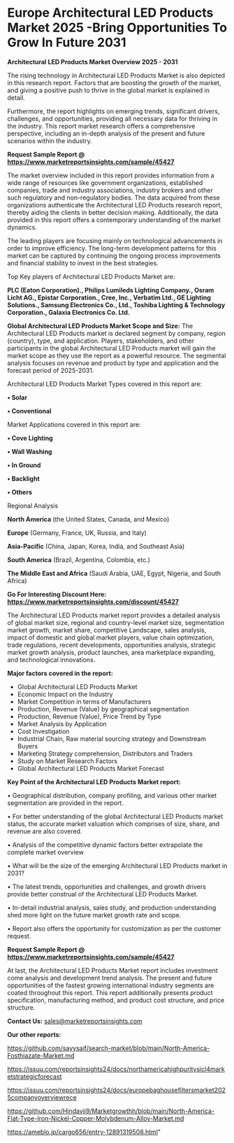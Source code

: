 # Europe Architectural LED Products Market 2025 -Bring Opportunities To Grow In Future 2031

<Strong> Architectural LED Products Market Overview 2025 - 2031</strong>

The rising technology in Architectural LED Products Market is also depicted in this research report. Factors that are boosting the growth of the market, and giving a positive push to thrive in the global market is explained in detail.

Furthermore, the report highlights on emerging trends, significant drivers, challenges, and opportunities, providing all necessary data for thriving in the industry. This report market research offers a comprehensive perspective, including an in-depth analysis of the present and future scenarios within the industry.

<strong>Request Sample Report @ <a href=https://www.marketreportsinsights.com/sample/45427>https://www.marketreportsinsights.com/sample/45427</a></strong>

The market overview included in this report provides information from a wide range of resources like government organizations, established companies, trade and industry associations, industry brokers and other such regulatory and non-regulatory bodies. The data acquired from these organizations authenticate the Architectural LED Products research report, thereby aiding the clients in better decision making. Additionally, the data provided in this report offers a contemporary understanding of the market dynamics.

The leading players are focusing mainly on technological advancements in order to improve efficiency. The long-term development patterns for this market can be captured by continuing the ongoing process improvements and financial stability to invest in the best strategies.

Top Key players of Architectural LED Products Market are:

<strong>PLC (Eaton Corporation)., Philips Lumileds Lighting Company., Osram Licht AG., Epistar Corporation., Cree, Inc., Verbatim Ltd., GE Lighting Solutions., Samsung Electronics Co., Ltd., Toshiba Lighting & Technology Corporation., Galaxia Electronics Co. Ltd.</strong>

<strong><b>Global Architectural LED Products Market Scope and Size:</b></strong>
The Architectural LED Products market is declared segment by company, region (country), type, and application. Players, stakeholders, and other participants in the global Architectural LED Products market will gain the market scope as they use the report as a powerful resource. The segmental analysis focuses on revenue and product by type and application and the forecast period of 2025-2031.

Architectural LED Products Market Types covered in this report are:

<strong>•  Solar

•  Conventional</strong>

Market Applications covered in this report are:

<strong>•  Cove Lighting

•  Wall Washing

•  In Ground

•  Backlight

•  Others</strong> 

Regional Analysis

<strong>North America</strong> (the United States, Canada, and Mexico)

<strong>Europe</strong> (Germany, France, UK, Russia, and Italy)

<strong>Asia-Pacific</strong> (China, Japan, Korea, India, and Southeast Asia)

<strong>South America</strong> (Brazil, Argentina, Colombia, etc.)

<strong>The Middle East and Africa</strong> (Saudi Arabia, UAE, Egypt, Nigeria, and South Africa)

<strong>Go For Interesting Discount Here: <a href=https://www.marketreportsinsights.com/discount/45427>https://www.marketreportsinsights.com/discount/45427</a></strong>

The Architectural LED Products market report provides a detailed analysis of global market size, regional and country-level market size, segmentation market growth, market share, competitive Landscape, sales analysis, impact of domestic and global market players, value chain optimization, trade regulations, recent developments, opportunities analysis, strategic market growth analysis, product launches, area marketplace expanding, and technological innovations.

<strong><b>Major factors covered in the report:</b></strong>
<ul>
  <li>Global Architectural LED Products Market </li>
  <li>Economic Impact on the Industry</li>
  <li>Market Competition in terms of Manufacturers</li>
  <li>Production, Revenue (Value) by geographical segmentation</li>
  <li>Production, Revenue (Value), Price Trend by Type</li>
  <li>Market Analysis by Application</li>
  <li>Cost Investigation</li>
  <li>Industrial Chain, Raw material sourcing strategy and Downstream Buyers</li>
  <li>Marketing Strategy comprehension, Distributors and Traders</li>
  <li>Study on Market Research Factors</li>
  <li>Global Architectural LED Products Market Forecast</li>
</ul>

<strong><b>Key Point of the Architectural LED Products Market report:</b></strong>

• Geographical distribution, company profiling, and various other market segmentation are provided in the report.

• For better understanding of the global Architectural LED Products market status, the accurate market valuation which comprises of size, share, and revenue are also covered.

• Analysis of the competitive dynamic factors better extrapolate the complete market overview

• What will be the size of the emerging Architectural LED Products market in 2031?

• The latest trends, opportunities and challenges, and growth drivers provide better construal of the Architectural LED Products Market.

• In-detail industrial analysis, sales study, and production understanding shed more light on the future market growth rate and scope.

• Report also offers the opportunity for customization as per the customer request.

<strong>Request Sample Report @ <a href=https://www.marketreportsinsights.com/sample/45427>https://www.marketreportsinsights.com/sample/45427</a></strong>

At last, the Architectural LED Products Market report includes investment come analysis and development trend analysis. The present and future opportunities of the fastest growing international industry segments are coated throughout this report. This report additionally presents product specification, manufacturing method, and product cost structure, and price structure.

<strong>Contact Us:</strong>
sales@marketreportsinsights.com

<strong>Our other reports:</strong>

<a href=https://github.com/sayysaif/search-market/blob/main/North-America-Fosthiazate-Market.md>https://github.com/sayysaif/search-market/blob/main/North-America-Fosthiazate-Market.md</a>

<a href=https://issuu.com/reportsinsights24/docs/northamericahighpuritysicl4marketstrategicforecast>https://issuu.com/reportsinsights24/docs/northamericahighpuritysicl4marketstrategicforecast</a>

<a href=https://issuu.com/reportsinsights24/docs/europebaghousefiltersmarket2025companyoverviewrece>https://issuu.com/reportsinsights24/docs/europebaghousefiltersmarket2025companyoverviewrece</a>

<a href=https://github.com/Hindavii9/Marketgrowthh/blob/main/North-America-Flat-Type-Iron-Nickel-Copper-Molybdenum-Alloy-Market.md>https://github.com/Hindavii9/Marketgrowthh/blob/main/North-America-Flat-Type-Iron-Nickel-Copper-Molybdenum-Alloy-Market.md</a>

<a href=https://ameblo.jp/cargo656/entry-12891319508.html>https://ameblo.jp/cargo656/entry-12891319508.html</a>"
